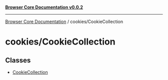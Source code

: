 [**Browser Core Documentation v0.0.2**](../../README.md)

***

[Browser Core Documentation](../../modules.md) / cookies/CookieCollection

# cookies/CookieCollection

## Classes

- [CookieCollection](classes/CookieCollection.md)
